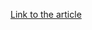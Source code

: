 [Link to the article](https://threatresearch.ext.hp.com/investigating-threats-in-hp-sure-controller-4-2/)
